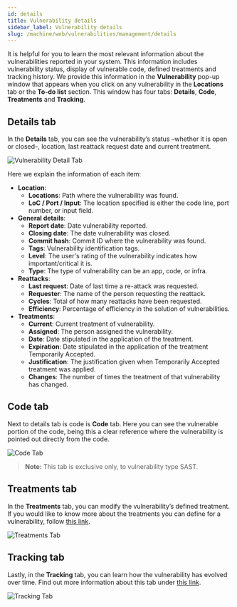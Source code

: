 ```yaml
---
id: details
title: Vulnerability details
sidebar_label: Vulnerability details
slug: /machine/web/vulnerabilities/management/details
---
```


It is helpful for you to learn
the most relevant information
about the vulnerabilities
reported in your system.
This information includes
vulnerability status,
display of vulnerable code,
defined treatments and
tracking history.
We provide this information in
the **Vulnerability** pop-up
window that appears when you
click on any vulnerability in
the **Locations** tab or the
**To-do list** section.
This window has four tabs:
**Details**,
**Code**,
**Treatments**
and **Tracking**.

## Details tab

In the **Details** tab,
you can see the vulnerability’s
status –whether it is open or
closed–, location,
last reattack request date
and current treatment.

![Vulnerability Detail Tab](https://res.cloudinary.com/fluid-attacks/image/upload/v1674000974/docs/web/vulnerabilities/management/detailstab.png)

Here we explain the information of each item:

- **Location**:
  - **Locations**:
    Path where the vulnerability was found.
  - **LoC / Port / Input**:
    The location specified is either the code line,
    port number,
    or input field.
- **General details**:
  - **Report date**:
    Date vulnerability reported.
  - **Closing date**:
    The date vulnerability was closed.
  - **Commit hash**:
    Commit ID where the vulnerability was found.
  - **Tags**:
    Vulnerability identification tags.
  - **Level**:
    The user's rating of the vulnerability
    indicates how important/critical it is.
  - **Type**:
    The type of vulnerability can be an app,
    code,
    or infra.
- **Reattacks**:
  - **Last request**:
    Date of last time a re-attack was requested.
  - **Requester**:
    The name of the person requesting the reattack.
  - **Cycles**:
    Total of how many reattacks have been requested.
  - **Efficiency**:
    Percentage of efficiency in the solution
    of vulnerabilities.
- **Treatments**:
  - **Current**:
    Current treatment of vulnerability.
  - **Assigned**:
    The person assigned the vulnerability.
  - **Date**:
    Date stipulated in the application
    of the treatment.
  - **Expiration**:
    Date stipulated in the application of
    the treatment Temporarily Accepted.
  - **Justification**:
    The justification given when
    Temporarily Accepted treatment was applied.
  - **Changes**:
    The number of times the treatment of
    that vulnerability has changed.

## Code tab

Next to details tab is code
is **Code** tab.
Here you can see the vulnerable
portion of the code,
being this a clear reference
where the vulnerability is pointed
out directly from the code.

![Code Tab](https://res.cloudinary.com/fluid-attacks/image/upload/v1668514617/docs/web/vulnerabilities/management/code_tab.png)

> **Note:** This tab is exclusive only,
> to vulnerability type SAST.

## Treatments tab

In the **Treatments** tab,
you can modify the vulnerability’s
defined treatment.
If you would like to know more
about the treatments you can
define for a vulnerability,
follow
[this link](/machine/web/vulnerabilities/management/treatments).

![Treatments Tab](https://res.cloudinary.com/fluid-attacks/image/upload/v1668515370/docs/web/vulnerabilities/management/treatments_Tab.png)

## Tracking tab

Lastly,
in the **Tracking** tab,
you can learn how the
vulnerability has evolved
over time.
Find out more information about
this tab under
[this link](/machine/web/vulnerabilities/management/tracking).

![Tracking Tab](https://res.cloudinary.com/fluid-attacks/image/upload/v1674001175/docs/web/vulnerabilities/management/tracking_tab.png)
